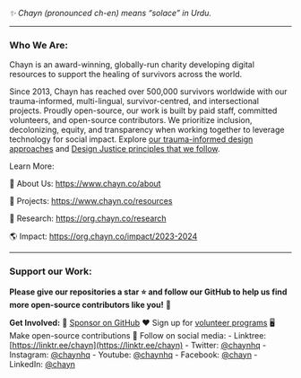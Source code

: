 *✨ Chayn (pronounced ch-en) means “solace” in Urdu.*

---

### Who We Are:

Chayn is an award-winning, globally-run charity developing digital resources to support the healing of survivors across the world.

Since 2013, Chayn has reached over 500,000 survivors worldwide with our trauma-informed, multi-lingual, survivor-centred, and intersectional projects. Proudly open-source, our work is built by paid staff, committed volunteers, and open-source contributors. 
We prioritize inclusion, decolonizing, equity, and transparency when working together to leverage technology for social impact. Explore [our trauma-informed design approaches](https://blog.chayn.co/trauma-informed-design-understanding-trauma-and-healing-f289d281495c#bfd5-9b19aef3af2) and [Design Justice principles that we follow](https://designjustice.org/read-the-principles).

Learn More:

  🤝 About Us: https://www.chayn.co/about

  🔎 Projects: https://www.chayn.co/resources

  📖 Research: https://org.chayn.co/research

  🌎 Impact: https://org.chayn.co/impact/2023-2024
  
---

### Support our Work:

**Please give our repositories a star ⭐ and follow our GitHub to help us find more open-source contributors like you!** 🙂

**Get Involved:**
🙏 [Sponsor on GitHub](https://github.com/sponsors/chaynHQ)
❤️ Sign up for [volunteer programs](https://www.chayn.co/get-involved)
🖥️ Make open-source contributions
📱 Follow on social media: - Linktree: [https://linktr.ee/chayn](https://linktr.ee/chayn) - Twitter: [@chaynhq](https://twitter.com/ChaynHQ) - Instagram: [@chaynhq](https://www.instagram.com/chaynhq/) - Youtube: [@chaynhq](https://www.youtube.com/@chaynhq) - Facebook: [@chayn](https://www.facebook.com/chayn) - LinkedIn: [@chayn](https://www.linkedin.com/company/chayn)

<!--

**Here are some ideas to get you started:**

🙋‍♀️ A short introduction - what is your organization all about?
🌈 Contribution guidelines - how can the community get involved?
👩‍💻 Useful resources - where can the community find your docs? Is there anything else the community should know?
🍿 Fun facts - what does your team eat for breakfast?
🧙 Remember, you can do mighty things with the power of [Markdown](https://docs.github.com/github/writing-on-github/getting-started-with-writing-and-formatting-on-github/basic-writing-and-formatting-syntax)
-->
